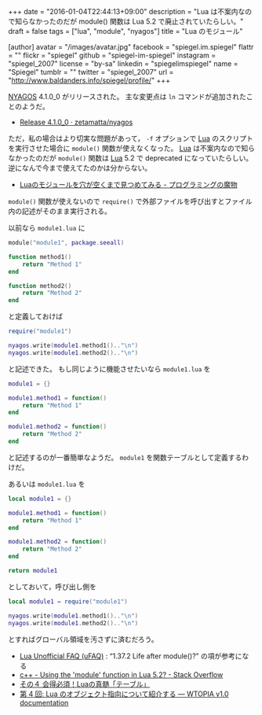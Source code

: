 +++
date = "2016-01-04T22:44:13+09:00"
description = "Lua は不案内なので知らなかったのだが module() 関数は Lua 5.2 で廃止されていたらしい。"
draft = false
tags = ["lua", "module", "nyagos"]
title = "Lua のモジュール"

[author]
  avatar = "/images/avatar.jpg"
  facebook = "spiegel.im.spiegel"
  flattr = ""
  flickr = "spiegel"
  github = "spiegel-im-spiegel"
  instagram = "spiegel_2007"
  license = "by-sa"
  linkedin = "spiegelimspiegel"
  name = "Spiegel"
  tumblr = ""
  twitter = "spiegel_2007"
  url = "http://www.baldanders.info/spiegel/profile/"
+++

[NYAGOS] 4.1.0_0 がリリースされた。
主な変更点は `ln` コマンドが追加されたことのようだ。

- [Release 4.1.0_0 · zetamatta/nyagos](https://github.com/zetamatta/nyagos/releases/tag/4.1.0_0)

ただ，私の場合はより切実な問題があって， `-f` オプションで [Lua] のスクリプトを実行させた場合に `module()` 関数が使えなくなった。
[Lua] は不案内なので知らなかったのだが `module()` 関数は [Lua] 5.2 で deprecated になっていたらしい。
逆になんで今まで使えてたのかは分からない。

- [Luaのモジュールを穴が空くまで見つめてみる - プログラミングの魔物](http://p-monster.hatenablog.com/entry/2013/02/13/205419)

`module()` 関数が使えないので `require()` で外部ファイルを呼び出すとファイル内の記述がそのまま実行される。

以前なら `module1.lua` に

```lua
module("module1", package.seeall)

function method1()
    return "Method 1"
end

function method2()
    return "Method 2"
end
```

と定義しておけば

```lua
require("module1")

nyagos.write(module1.method1().."\n")
nyagos.write(module1.method2().."\n")
```

と記述できた。
もし同じように機能させたいなら `module1.lua` を

```lua
module1 = {}

module1.method1 = function()
    return "Method 1"
end

module1.method2 = function()
    return "Method 2"
end
```

と記述するのが一番簡単なようだ。
`module1` を関数テーブルとして定義するわけだ。

あるいは `module1.lua` を

```lua
local module1 = {}

module1.method1 = function()
    return "Method 1"
end

module1.method2 = function()
    return "Method 2"
end

return module1
```

としておいて，呼び出し側を

```lua
local module1 = require("module1")

nyagos.write(module1.method1().."\n")
nyagos.write(module1.method2().."\n")
```

とすればグローバル領域を汚さずに済むだろう。

- [Lua Unofficial FAQ (uFAQ)](http://www.luafaq.org/) : “1.37.2 Life after module()?” の項が参考になる
- [c++ - Using the 'module' function in Lua 5.2? - Stack Overflow](http://stackoverflow.com/questions/16849422/using-the-module-function-in-lua-5-2)
- [その４ 会得必須！Luaの真髄「テーブル」](http://marupeke296.com/LUA_No4_Table.html)
- [第 4 回: Lua のオブジェクト指向について紹介する — WTOPIA v1.0 documentation](http://www.ie.u-ryukyu.ac.jp/~e085739/lua.hajime.4.html)

[NYAGOS]: http://www.nyaos.org/index.cgi?p=NYAGOS "NYAOS.ORG - NYAGOS"
[Lua]: http://www.lua.org/ "The Programming Language Lua"
